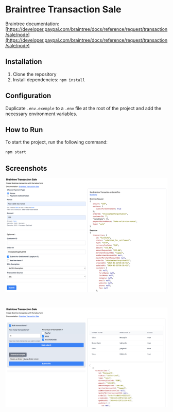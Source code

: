 # Braintree Transaction Sale

Braintree documentation: [https://developer.paypal.com/braintree/docs/reference/request/transaction/sale/node](https://developer.paypal.com/braintree/docs/reference/request/transaction/sale/node)

## Installation

1. Clone the repository
2. Install dependencies: `npm install`

## Configuration

Duplicate `.env.exemple` to a `.env` file at the root of the project and add the necessary environment variables.

## How to Run

To start the project, run the following command:

```bash
npm start
```

## Screenshots

![transactionsale](./screenshots/transactionsale.png)

<br />

![transactionsalebulk](./screenshots/transactionsalebulk.png)

<br />
